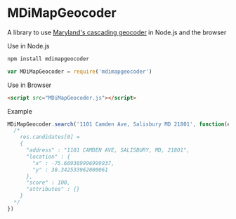 MDiMapGeocoder
===============

A library to use [Maryland's cascading geocoder](http://mdimap.us/ArcGIS/rest/services/GeocodeServices/MD.State.MDCascadingLocatorWithZIPCodes/GeocodeServer/) in Node.js and the browser

Use in Node.js

```javascript
npm install mdimapgeocoder

var MDiMapGeocoder = require('mdimapgeocoder')
```

Use in Browser
```html
<script src="MDiMapGeocoder.js"></script>
```

Example
```javascript
MDiMapGeocoder.search('1101 Camden Ave, Salisbury MD 21801', function(err, res){
  /*
    res.candidates[0] = 
    {
      "address" : "1101 CAMDEN AVE, SALISBURY, MD, 21801",
      "location" : {
        "x" : -75.609389996999937,
        "y" : 38.342533962000061
      },
      "score" : 100,
      "attributes" : {}
    }
  */
})
```